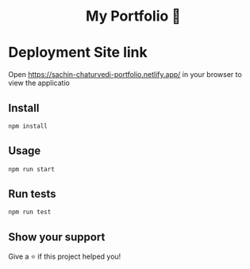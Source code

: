 <h1 align="center">My Portfolio 👋</h1>

# Deployment Site link
Open https://sachin-chaturvedi-portfolio.netlify.app/ in your browser to view the applicatio

## Install

```sh
npm install
```

## Usage

```sh
npm run start
```

## Run tests

```sh
npm run test
```

## Show your support

Give a ⭐️ if this project helped you!
